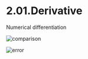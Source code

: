 # 2.01.Derivative
Numerical differentiation

![comparison](https://cloud.githubusercontent.com/assets/15114859/10850712/1ce37b9c-7ef5-11e5-93e7-c086945685b2.png)

![error](https://cloud.githubusercontent.com/assets/15114859/10850715/1f4dd44a-7ef5-11e5-9ba0-59a61d6ccbe9.png)
